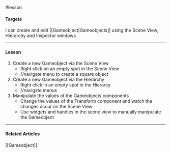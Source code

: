 #lesson 

#### Targets

I can create and edit [[Gameobject|Gameobjects]] using the Scene View, Hierarchy and Inspector windows

---
#### Lesson

1. Create a new Gameobject via the Scene View
	- Right click on an empty spot in the Scene View
	- //navigate menu to create a square object
2. Create a new Gameobject via the Hierarchy
	- Right click in an empty spot in the Hierarcy
	- //navigate menus
3. Manipulate the values of the Gameobjects components
	- Change the values of the Transform component and watch the changes occur on the Scene View
	- Use widgets and handles in the scene view to manually manipulate the Gameobject

----
#### Related Articles
[[Gameobject]]